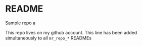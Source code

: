 README
======

Sample repo a

This repo lives on my github account.
This line has been added simultaneously to all `mr_repo_*` READMEs
